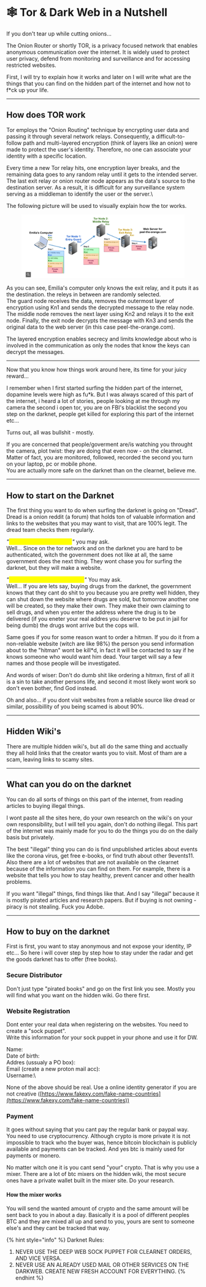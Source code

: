 # 🕸️ Tor & Dark Web in a Nutshell

If you don't tear up while cutting onions...

The Onion Router or shortly TOR, is a privacy focused network that enables anonymous communication over the internet. It is widely used to protect user privacy, defend from monitoring and surveillance and for accessing restricted websites.

First, I will try to explain how it works and later on I will write what are the things that you can find on the hidden part of the internet and how not to f\*ck up your life.

***

## How does TOR work

Tor employs the "Onion Routing" technique by encrypting user data and passing it through several network relays. Consequently, a difficult-to-follow path and multi-layered encryption (think of layers like an onion) were made to protect the user's identity. Therefore, no one can associate your identity with a specific location.

Every time a new Tor relay hits, one encryption layer breaks, and the remaining data goes to any random relay until it gets to the intended server. The last exit relay or onion router node appears as the data's source to the destination server. As a result, it is difficult for any surveillance system serving as a middleman to identify the user or the server.\


The following picture will be used to visually explain how the tor works.

<figure><img src=".gitbook/assets/image (1).png" alt=""><figcaption></figcaption></figure>

As you can see, Emilia's computer only knows the exit relay, and it puts it as the destination. the releys in between are randomly selected.\
The guard node receives the data, removes the outermost layer of encryption using Kn1 and sends the decrypted message to the relay node. The middle node removes the next layer using Kn2 and relays it to the exit node. Finally, the exit node decrypts the message with Kn3 and sends the original data to the web server (in this case peel-the-orange.com).

The layered encryption enables secrecy and limits knowledge about who is involved in the communication as only the nodes that know the keys can decrypt the messages.

***

Now that you know how things work around here, its time for your juicy reward...

I remember when I first started surfing the hidden part of the internet, dopamine levels were high as fu\*k. But I was always scared of this part of the internet, i heard a lot of stories, people looking at me through my camera the second i open tor, you are on FBI's blacklist the second you step on the darknet, people get killed for exploring this part of the internet etc...

Turns out, all was bullshit - mostly.

If you are concerned that people/goverment are/is watching you throught the camera, plot twist: they are doing that even now - on the clearnet. Matter of fact, you are monitored, followed, recorded the second you turn on your laptop, pc or mobile phone. \
You are actually more safe on the darknet than on the clearnet, believe me.

***

## How to start on the Darknet

The first thing you want to do when surfing the darknet is going on "Dread".\
Dread is a onion reddit (a forum) that holds ton of valuable information and links to the websites that you may want to visit, that are 100% legit. The dread team checks them regularly.

_"<mark style="color:yellow;">What do you mean legit?</mark>"_ you may ask.\
Well... Since on the tor network and on the darknet you are hard to be authenticated, witch the government does not like at all, the same government does the next thing. They wont chase you for surfing the darknet, but they will make a website.&#x20;

_"<mark style="color:yellow;">How can a website harm me?</mark>"_ You may ask.\
Well... If you are lets say, buying drugs from the darknet, the government knows that they cant do shit to you because you are pretty well hidden, they can shut down the website where drugs are sold, but tomorrow another one will be created, so they make their own. They make their own claiming to sell drugs, and when you enter the address where the drug is to be delivered (if you eneter your real addres you deserve to be put in jail for being dumb) the drugs wont arrive but the cops will.

Same goes if you for some reason want to order a hitmxn. If you do it from a non-reliable website (witch are like 98%) the person you send information about to the "hitman" wont be kill\*d, in fact it will be contacted to say if he knows someone who would want him dead. Your target will say a few names and those people will be investigated.

And words of wiser: Don't do dumb shit like ordering a hitmxn, first of all it is a sin to take another persons life, and second it most likely wont work so don't even bother, find God instead.

Oh and also... if you dont visit websites from a reliable source like dread or similar, possibillity of you being scamed is about 90%.

***

## Hidden Wiki's

There are multiple hidden wiki's, but all do the same thing and acctually they all hold links that the creator wants you to visit. Most of tham are a scam, leaving links to scamy sites.

***

## What can you do on the darknet

You can do all sorts of things on this part of the internet, from reading articles to buying illegal things.

I wont paste all the sites here, do your own research on the wiki's on your own responsibility, but I will tell you again, don't do nothing illegal. This part of the internet was mainly made for you to do the things you do on the daily basis but privately.

The best "illegal" thing you can do is find unpublished articles about events like the corona virus, get free e-books, or find truth about other 9events11.\
Also there are a lot of websites that are not available on the clearnet because of the information you can find on them. For example, there is a website that tells you how to stay healthy, prevent cancer and other health problems.

If you want "illegal" things, find things like that. And I say "illegal" because it is mostly pirated articles and research papers. But if buying is not owning - piracy is not stealing. Fuck you Adobe.

***

## How to buy on the darknet

First is first, you want to stay anonymous and not expose your identity, IP etc... So here i will cover step by step how to stay under the radar and get the goods darknet has to offer (free books).



### Secure Distributor

Don't just type "pirated books" and go on the first link you see. Mostly you will find what you want on the hidden wiki. Go there first.



### Website Registration

Dont enter your real data when registering on the websites. You need to create a "sock puppet".\
Write this information for your sock puppet in your phone and use it for DW.

Name:\
Date of birth:\
Addres (ussualy a PO box):\
Email (create a new proton mail acc):\
Username:\


None of the above should be real. Use a online identity generator if you are not creative ([https://www.fakexy.com/fake-name-countries](https://www.fakexy.com/fake-name-countries))



### Payment

It goes without saying that you cant pay the regular bank or paypal way. You need to use cryptocurrency. Although crypto is more private it is not impossible to track who the buyer was, hence bitcoin blockchain is publicly available and payments can be tracked. And yes btc is mainly used for payments or monero.

No matter witch one it is you cant send "your" crypto. That is why you use a mixer. There are a lot of btc mixers on the hidden wiki, the most secure ones have a private wallet built in the mixer site. Do your research.

#### How the mixer works

You will send the wanted amount of crypto and the same amount will be sent back to you in about a day. Basically it is a pool of different peoples BTC and they are mixed all up and send to you, yours are sent to someone else's and they cant be tracked that way.



{% hint style="info" %}
Darknet Rules:

1. NEVER USE THE DEEP WEB SOCK PUPPET FOR CLEARNET ORDERS, AND VICE VERSA.
2. NEVER USE AN ALREADY USED MAIL OR OTHER SERVICES ON THE DARKWEB. CREATE NEW FRESH ACCOUNT FOR EVERYTHING.
{% endhint %}
